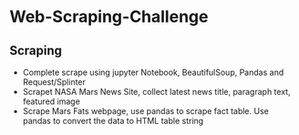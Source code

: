 # Web-Scraping-Challenge
## Scraping  
- Complete scrape using jupyter Notebook, BeautifulSoup, Pandas and Request/Splinter  
- Scrapet NASA Mars News Site, collect latest news title, paragraph text, featured image  
- Scrape Mars Fats webpage, use pandas to scrape fact table. Use pandas to convert the   data to HTML table string   
 